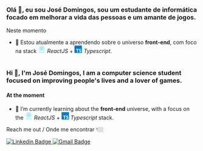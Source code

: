 
### Olá 👋, eu sou José Domingos, sou um estudante de informática focado em melhorar a vida das pessoas e um amante de jogos.


Neste momento
- 🌱 Estou atualmente a aprendendo sobre o universo **front-end**, com foco na stack <img src="https://raw.githubusercontent.com/devicons/devicon/master/icons/react/react-original-wordmark.svg" alt="react" width="20" height="20"/> *ReactJS* + <img src="https://raw.githubusercontent.com/devicons/devicon/master/icons/typescript/typescript-original.svg" alt="react" width="20" height="20"/> *Typescript*.

#


### Hi 👋, 	I'm José Domingos, I am a computer science student focused on improving people's lives and a lover of games. 



#### At the moment
- 🌱 I’m currently learning about the **front-end** universe, with a focus on the <img src="https://raw.githubusercontent.com/devicons/devicon/master/icons/react/react-original-wordmark.svg" alt="react" width="20" height="20"/>  *ReactJS* + <img src="https://raw.githubusercontent.com/devicons/devicon/master/icons/typescript/typescript-original.svg" alt="react" width="20" height="20"/> *Typescript* stack.

Reach me out / Onde me encontrar 👇🏼



[![Linkedin Badge](https://img.shields.io/badge/-LinkedIn-blue?style=flat-square&logo=Linkedin&logoColor=white&link=https://www.linkedin.com/in/jos%C3%A9-domingos-de-lira-j%C3%BAnior-b36635142/)        ](https://www.linkedin.com/in/jos%C3%A9-domingos-de-lira-j%C3%BAnior-b36635142/)
[![Gmail Badge](https://img.shields.io/badge/-Gmail-c14438?style=flat-square&logo=Gmail&logoColor=white&link=mailto:domliraa@gmail.com)](mailto:domliraa@gmail.com/)

<!--
**nrdomlira/nrdomlira** is a ✨ _special_ ✨ repository because its `README.md` (this file) appears on your GitHub profile.

Here are some ideas to get you started:

- 🔭 I’m currently working on ...
- 🌱 I’m currently learning ...
- 👯 I’m looking to collaborate on ...
- 🤔 I’m looking for help with ...
- 💬 Ask me about ...
- 📫 How to reach me: ...
- 😄 Pronouns: ...
- ⚡ Fun fact: ...
-->
